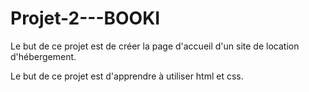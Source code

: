 # Projet-2---BOOKI

Le but de ce projet est de créer la page d'accueil d'un site de location d'hébergement.

Le but de ce projet est d'apprendre à utiliser html et css.
